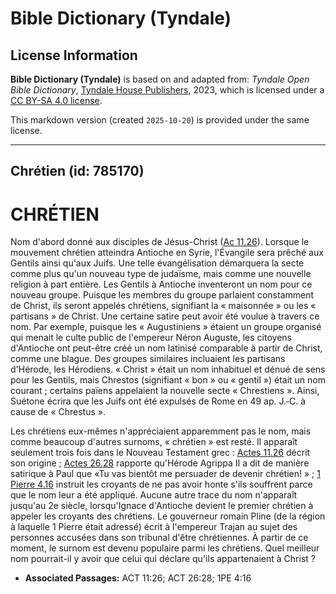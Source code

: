 # Bible Dictionary (Tyndale)

## License Information

**Bible Dictionary (Tyndale)** is based on and adapted from: _Tyndale Open Bible Dictionary_, [Tyndale House Publishers](https://tyndaleopenresources.com/), 2023, which is licensed under a [CC BY-SA 4.0 license](https://creativecommons.org/licenses/by-sa/4.0/legalcode.en).

This markdown version (created `2025-10-20`) is provided under the same license.



--------------------------------

## Chrétien (id: 785170)

CHRÉTIEN
========

Nom d'abord donné aux disciples de Jésus\-Christ ([Ac 11\.26](https://ref.ly/Acts11:26)). Lorsque le mouvement chrétien atteindra Antioche en Syrie, l'Évangile sera prêché aux Gentils ainsi qu'aux Juifs. Une telle évangélisation démarquera la secte comme plus qu'un nouveau type de judaïsme, mais comme une nouvelle religion à part entière. Les Gentils à Antioche inventeront un nom pour ce nouveau groupe. Puisque les membres du groupe parlaient constamment de Christ, ils seront appelés chrétiens, signifiant la « maisonnée » ou les « partisans » de Christ. Une certaine satire peut avoir été voulue à travers ce nom. Par exemple, puisque les « Augustiniens » étaient un groupe organisé qui menait le culte public de l'empereur Néron Auguste, les citoyens d'Antioche ont peut\-être créé un nom latinisé comparable à partir de Christ, comme une blague. Des groupes similaires incluaient les partisans d'Hérode, les Hérodiens. « Christ » était un nom inhabituel et dénué de sens pour les Gentils, mais Chrestos (signifiant « bon » ou « gentil ») était un nom courant ; certains païens appelaient la nouvelle secte « Chrestiens ». Ainsi, Suétone écrira que les Juifs ont été expulsés de Rome en 49 ap. J.‑C. à cause de « Chrestus ».

Les chrétiens eux\-mêmes n'appréciaient apparemment pas le nom, mais comme beaucoup d'autres surnoms, « chrétien » est resté. Il apparaît seulement trois fois dans le Nouveau Testament grec : [Actes 11\.26](https://ref.ly/Acts11:26) décrit son origine ; [Actes 26\.28](https://ref.ly/Acts26:28) rapporte qu'Hérode Agrippa II a dit de manière satirique à Paul que «Tu vas bientôt me persuader de devenir chrétien! » ; [1 Pierre 4\.16](https://ref.ly/1Pet4:16) instruit les croyants de ne pas avoir honte s'ils souffrent parce que le nom leur a été appliqué. Aucune autre trace du nom n'apparaît jusqu'au 2e siècle, lorsqu'Ignace d'Antioche devient le premier chrétien à appeler les croyants des chrétiens. Le gouverneur romain Pline (de la région à laquelle 1 Pierre était adressé) écrit à l'empereur Trajan au sujet des personnes accusées dans son tribunal d'être chrétiennes. À partir de ce moment, le surnom est devenu populaire parmi les chrétiens. Quel meilleur nom pourrait\-il y avoir que celui qui déclare qu'ils appartenaient à Christ ?

* **Associated Passages:** ACT 11:26; ACT 26:28; 1PE 4:16

